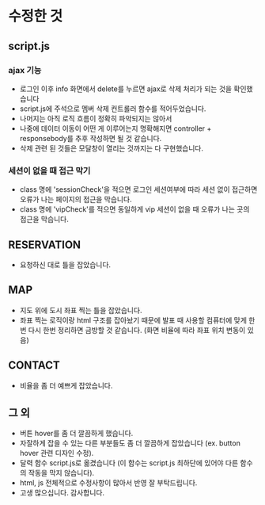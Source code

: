 # 수정한 것

## script.js
### ajax 기능
- 로그인 이후 info 화면에서 delete를 누르면 ajax로 삭제 처리가 되는 것을 확인했습니다
- script.js에 주석으로 멤버 삭제 컨트롤러 함수를 적어두었습니다.
- 나머지는 아직 로직 흐름이 정확히 파악되지는 않아서 
- 나중에 데이터 이동이 어떤 게 이루어는지 명확해지면 controller + responsebody를 추후 작성하면 될 것 같습니다. 
- 삭제 관련 된 것들은 모달창이 열리는 것까지는 다 구현했습니다. 
### 세션이 없을 때 접근 막기
- class 명에 'sessionCheck'을 적으면 로그인 세션여부에 따라 세션 없이 접근하면 오류가 나는 페이지의 접근을 막습니다.
- class 명에 'vipCheck'를 적으면 동일하게 vip 세션이 없을 때 오류가 나는 곳의 접근을 막습니다.


## RESERVATION
- 요청하신 대로 틀을 잡았습니다.

## MAP
- 지도 위에 도시 좌표 찍는 틀을 잡았습니다.
- 좌표 찍는 로직이랑 html 구조를 잡아놨기 때문에
발표 때 사용할 컴퓨터에 맞게 한번 다시 한번 정리하면 금방할 것 같습니다.
(화면 비율에 따라 좌표 위치 변동이 있음)

## CONTACT
- 비율을 좀 더 예쁘게 잡았습니다.

## 그 외
- 버튼 hover를 좀 더 깔끔하게 했습니다.
- 자잘하게 잡을 수 있는 다른 부분들도 좀 더 깔끔하게 잡았습니다 (ex. button hover 관련 디자인 수정).
- 달력 함수 script.js로 옮겼습니다 (이 함수는 script.js 최하단에 있어야 다른 함수의 작동을 막지 않습니다).
- html, js 전체적으로 수정사항이 많아서 반영 잘 부탁드립니다. 
- 고생 많으십니다. 감사합니다.